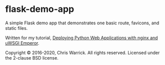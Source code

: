 # flask-demo-app
A simple Flask demo app that demonstrates one basic route, favicons, and static files.

Written for my tutorial, [Deploying Python Web Applications with nginx and uWSGI Emperor][tut].

Copyright © 2016-2020, Chris Warrick.  All rights reserved.
Licensed under the 2-clause BSD license.

[tut]: https://go.chriswarrick.com/pyweb
